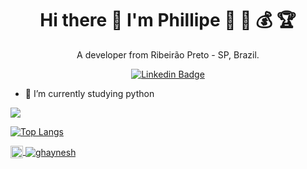 

<h1 align='center'>
  Hi there 👋 I'm Phillipe 👷 🏡 💰 🏆
</h1>

<p align='center'>
  A developer from Ribeirão Preto - SP, Brazil.
</p>

<div align='center'>
	
[![Linkedin Badge](https://img.shields.io/badge/-Phillipe%20R%20Souza-6633cc?style=flat-square&logo=Linkedin&logoColor=white&link=https://www.linkedin.com/in/phillrog/)](https://www.linkedin.com/in/phillrog/) 
</div>

- 🌱 I’m currently studying python


![](https://github.com/rishiraj/rishiraj/blob/master/github-contribution-grid-snake.svg)

<!-- ![phillrog's GitHub stats](https://github-readme-stats.vercel.app/api?username=phillrog&show_icons=true&theme=radical) -->

[![Top Langs](https://github-readme-stats.vercel.app/api/top-langs/?username=phillrog&layout=compact)](https://github.com/phillrog/github-readme-stats)
	

  <a href="https://www.linkedin.com/in/phillrog/" target="_blank">
    <img align="center" src="https://cdn.jsdelivr.net/npm/simple-icons@3.0.1/icons/linkedin.svg" alt="ghaynesh" height="20" width="20" />
  </a>
  <a href="https://github.com/phillrog/" target="_blank">
    <img align="center" src="https://img.shields.io/badge/-Github-000?style=flat-square&logo=Github&logoColor=whiteg" alt="ghaynesh"  />
  </a>	

